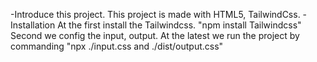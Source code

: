-Introduce this project.
    This project is made with HTML5, TailwindCss.
-Installation
    At the first install the Tailwindcss. "npm install Tailwindcss"
    Second we config the input, output.
    At the latest we run the project by commanding "npx ./input.css and ./dist/output.css"
